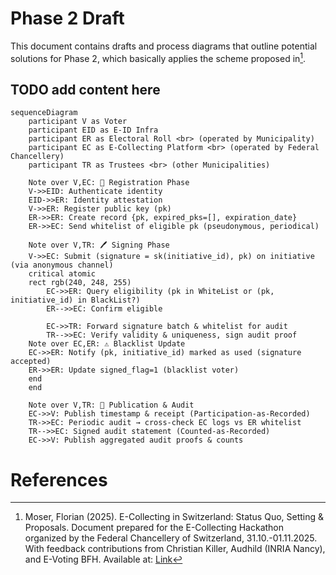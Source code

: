 # Phase 2 Draft
This document contains drafts and process diagrams that outline potential solutions for Phase 2, which basically applies the scheme proposed in[^1].

## TODO add content here
```mermaid
sequenceDiagram
    participant V as Voter
    participant EID as E-ID Infra
    participant ER as Electoral Roll <br> (operated by Municipality)
    participant EC as E-Collecting Platform <br> (operated by Federal Chancellery)
    participant TR as Trustees <br> (other Municipalities)

    Note over V,EC: 🔐 Registration Phase
    V->>EID: Authenticate identity
    EID->>ER: Identity attestation
    V->>ER: Register public key (pk)
    ER->>ER: Create record {pk, expired_pks=[], expiration_date}
    ER->>EC: Send whitelist of eligible pk (pseudonymous, periodical)

    Note over V,TR: 🖊️ Signing Phase
    V->>EC: Submit (signature = sk(initiative_id), pk) on initiative   (via anonymous channel)
    critical atomic 
    rect rgb(240, 248, 255)
        EC->>ER: Query eligibility (pk in WhiteList or (pk, initiative_id) in BlackList?)
        ER-->>EC: Confirm eligible

        EC->>TR: Forward signature batch & whitelist for audit
        TR-->>EC: Verify validity & uniqueness, sign audit proof
    Note over EC,ER: ⚠️ Blacklist Update
    EC->>ER: Notify (pk, initiative_id) marked as used (signature accepted)
    ER->>ER: Update signed_flag=1 (blacklist voter)
    end
    end

    Note over V,TR: 🧮 Publication & Audit
    EC->>V: Publish timestamp & receipt (Participation-as-Recorded)
    TR->>EC: Periodic audit → cross-check EC logs vs ER whitelist
    TR-->>EC: Signed audit statement (Counted-as-Recorded)
    EC->>V: Publish aggregated audit proofs & counts

```

# References
[^1]: Moser, Florian (2025). E-Collecting in Switzerland: Status Quo, Setting & Proposals. Document prepared for the E-Collecting Hackathon organized by the Federal Chancellery of Switzerland, 31.10.-01.11.2025. With feedback contributions from Christian Killer, Audhild (INRIA Nancy), and E-Voting BFH. Available at: [Link](https://github.com/swiss/e-collecting-hackathon-team9/blob/main/docs/references/moser_2025.pdf)
